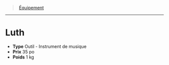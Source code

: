 ﻿> [Équipement](hd_equipment.md)

---

# Luth

- **Type** Outil - Instrument de musique
- **Prix** 35 po
- **Poids** 1 kg

